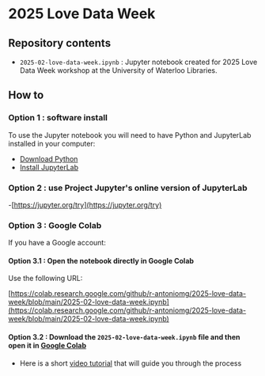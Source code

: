 # 2025 Love Data Week

## Repository contents
- `2025-02-love-data-week.ipynb` : Jupyter notebook created for 2025 Love Data Week workshop at the University of Waterloo Libraries.

## How to

### Option 1 : software install
To use the Jupyter notebook you will need to have Python and JupyterLab installed in your computer:
- [Download Python](https://www.python.org/)
- [Install JupyterLab](https://jupyter.org/install)

### Option 2 : use Project Jupyter's online version of JupyterLab

-[https://jupyter.org/try](https://jupyter.org/try)

### Option 3 : Google Colab
If you have a Google account:

#### Option 3.1 : Open the notebook directly in Google Colab
Use the following URL:

[https://colab.research.google.com/github/r-antoniomg/2025-love-data-week/blob/main/2025-02-love-data-week.ipynb](https://colab.research.google.com/github/r-antoniomg/2025-love-data-week/blob/main/2025-02-love-data-week.ipynb)

#### Option 3.2 : Download the `2025-02-love-data-week.ipynb` file and then open it in [Google Colab](https://colab.research.google.com/)

- Here is a short [video tutorial](https://youtu.be/R3sKKvMCwTo?si=5Ox2YZAKC90kNqDJ) that will guide you through the process
